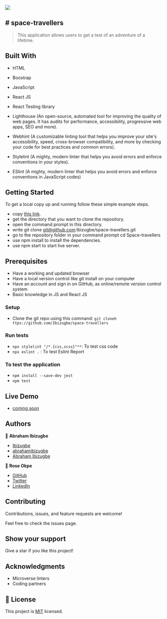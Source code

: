 ![](https://img.shields.io/badge/Microverse-blueviolet)

## # space-travellers
> This application allows users to get a test of an adventure of a lifetime.

## Built With

- HTML

- Boostrap 

- JavaScript

- React JS

- React Testing library

- Lighthouse (An open-source, automated tool for improving the quality of web pages. It has audits for performance, accessibility, progressive web apps, SEO and more).

- Webhint (A customizable linting tool that helps you improve your site's accessibility, speed, cross-browser compatibility, and more by checking your code for best practices and common errors).

- Stylelint (A mighty, modern linter that helps you avoid errors and enforce conventions in your styles).

- ESlint (A mighty, modern linter that helps you avoid errors and enforce conventions in JavaScript codes)

## Getting Started

To get a local copy up and running follow these simple example steps.

- copy [this link](https://github.com/Ibizugbe/space-travellers).
- get the directory that you want to clone the repository.
- open the command prompt in this directory.
- write git clone git@github.com:Ibizugbe/space-travellers.git
- go to the repository folder in your command prompt cd Space-travellers
- use npm install to install the dependencies.
- use npm start to start live server.

## Prerequisites

- Have a working and updated browser
- Have a local version control like git install on your computer
- Have an account and sign in on GitHub, as online/remote version control system
- Basic knowledge in JS and React JS

### Setup

- Clone the git repo using this command: ``` git cloneh ttps://github.com/Ibizugbe/space-travellers ```

### Run tests

- ``` npx stylelint "/*.{css,scss}"** ```: To test css code
- ``` npx eslint . ``` : To test Eslint Report

### To test the application

- ``` npm install --save-dev jest ```
- ``` npm test ```

## Live Demo

- [coming soon]()

## Authors

👤 **Abraham Ibizugbe**

- [Ibizugbe](https://github.com/Ibizugbe)
- [abrahamibizugbe](https://twitter.com/AbrahamIbizugbe)
- [Abraham Ibizugbe](https://www.linkedin.com/in/abrahamibizugbe/ )

👤 **Rose Okpe**

- [GitHub](https://github.com/roseokpe)
- [Twitter](https://twitter.com/roseokpe)
- [LinkedIn](https://www.linkedin.com/in/rose-okpe-0334b5177/)

## Contributing

Contributions, issues, and feature requests are welcome!

Feel free to check the issues page.

## Show your support

Give a star if you like this project!

## Acknowledgments

- Microverse linters
- Coding partners

## 📝 License

This project is [MIT](./LICENSE) licensed.
